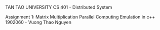 TAN TAO UNIVERSITY
CS 401 - Distributed System

Assignment 1: Matrix Multiplication
Parallel Computing Emulation in c++
1902060 - Vuong Thao Nguyen

